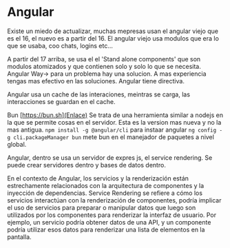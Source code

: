 # Angular

Existe un miedo de actualizar, muchas mepresas usan el angular viejo que es el 16, el nuevo es a partir del 16.
El angular viejo usa modulos que era lo que se usaba, coo chats, logins etc...

A partir del 17 arriba, se usa el el 'Stand alone components' que son modulos atomizados y que contienen solo y solo lo que se necesita.
Angular Way-> para un problema hay una solucion. A mas experiencia tengas mas efectivo en las soluciones.
Angular tiene directiva.

Angular usa un cache de las interaciones, meintras se carga, las interacciones se guardan en el cache.

Bun [https://bun.sh](Enlace)
Se trata de una herramienta similar a nodejs en la que se permite cosas en el servidor.
Esta es la version mas nueva y no la mas antigua.
`npm install -g @angular/cli` para instaar angular
`ng config -g cli.packageManager bun` mete bun en el manejador de paquetes a nivel global.

Angular, dentro se usa un servidor de expres js, el service rendering. Se puede crear servidores dentro y bases de datos dentro. 

En el contexto de Angular, los servicios y la renderización están estrechamente relacionados con la arquitectura de componentes y la inyección de dependencias.
Service Rendering se refiere a cómo los servicios interactúan con la renderización de componentes, podría implicar el uso de servicios para preparar o manipular datos que luego son utilizados por los componentes para renderizar la interfaz de usuario. Por ejemplo, un servicio podría obtener datos de una API, y un componente podría utilizar esos datos para renderizar una lista de elementos en la pantalla.